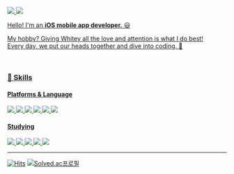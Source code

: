 <a href="https://velog.io/@rlarjsdn3/posts" target="_blank"><img src="https://img.shields.io/badge/Blog-20C997?style=for-the-badge&logo=Velog&logoColor=white"/>
<a href="rlarjsdn3@naver.com" target="_blank"><img src="https://img.shields.io/badge/rlarjsdn3@naver.com-EA4335?style=for-the-badge&logo=Gmail&logoColor=white">

Hello! I'm an **iOS mobile app developer.** 😃

My hobby? Giving Whitey all the love and attention is what I do best! <br>
Every day, we put our heads together and dive into coding. 🤣

</br>


### 📡 Skills

#### Platforms & Language

<a href="" target="_blank"><img src="https://img.shields.io/badge/iOS-000000?style=flat-square&logo=Apple&logoColor=white"/>
<a href="" target="_blank"><img src="https://img.shields.io/badge/Swift-F05138?style=flat-square&logo=Swift&logoColor=white"/>
<a href="" target="_blank"><img src="https://img.shields.io/badge/RxSwift-B7178C?style=flat-square&logo=ReactiveX&logoColor=white"/>
<a href="" target="_blank"><img src="https://img.shields.io/badge/ReactorKit-09D3AC?style=flat-square&logo=Preact&logoColor=white"/>
<a href="" target="_blank"><img src="https://img.shields.io/badge/Xcode-147EFB?style=flat-square&logo=Xcode&logoColor=white"/>
<a href="" target="_blank"><img src="https://img.shields.io/badge/Realm-39477F?style=flat-square&logo=Realm&logoColor=#39477F"/>

#### Studying

<a href="" target="_blank"><img src="https://img.shields.io/badge/Swift Concurrency-FF00FF?style=flat-square&logo=Swift&logoColor=white"/>
<a href="" target="_blank"><img src="https://img.shields.io/badge/Swift Data-A9A9A9?style=flat-square&logo=Swift&logoColor=white"/>
<a href="" target="_blank"><img src="https://img.shields.io/badge/Swift Testing-006400?style=flat-square&logo=Swift&logoColor=white"/>
<a href="" target="_blank"><img src="https://img.shields.io/badge/Android-34A853?style=flat-square&logo=Android&logoColor=white"/>
<a href="" target="_blank"><img src="https://img.shields.io/badge/Kotlin-7F52FF?style=flat-square&logo=Kotlin&logoColor=white"/>

---

[![Hits](https://hits.seeyoufarm.com/api/count/incr/badge.svg?url=https%3A%2F%2Fgithub.com%2Frlarjsdn3&count_bg=%2379C83D&title_bg=%23555555&icon=&icon_color=%23E7E7E7&title=hits&edge_flat=false)](https://hits.seeyoufarm.com)
[![Solved.ac프로필](http://mazassumnida.wtf/api/mini/generate_badge?boj=rlaansdj3)](https://solved.ac/rlaansdj3)
